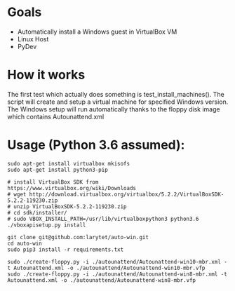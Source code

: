 
# Goals

*  Automatically install a Windows guest in VirtualBox VM 
*  Linux Host
*  PyDev

# How it works

The first test which actually does something is test_install_machines(). The script will create and setup a virtual machine for specified 
Windows version. The Windows setup will run automatically thanks to the floppy disk image which contains Autounattend.xml 

# Usage (Python 3.6 assumed):

	sudo apt-get install virtualbox mkisofs
	sudo apt-get install python3-pip
	
	# install VirtualBox SDK from https://www.virtualbox.org/wiki/Downloads
	# wget http://download.virtualbox.org/virtualbox/5.2.2/VirtualBoxSDK-5.2.2-119230.zip
	# unzip VirtualBoxSDK-5.2.2-119230.zip
	# cd sdk/installer/
	# sudo VBOX_INSTALL_PATH=/usr/lib/virtualboxpython3 python3.6 ./vboxapisetup.py install
 
	git clone git@github.com:larytet/auto-win.git
	cd auto-win
	sudo pip3 install -r requirements.txt
	
	sudo ./create-floppy.py -i ./autounattend/Autounattend-win10-mbr.xml -t Autounattend.xml -o ./autounattend/Autounattend-win10-mbr.vfp
	sudo ./create-floppy.py -i ./autounattend/Autounattend-win8-mbr.xml -t Autounattend.xml -o ./autounattend/Autounattend-win8-mbr.vfp
	